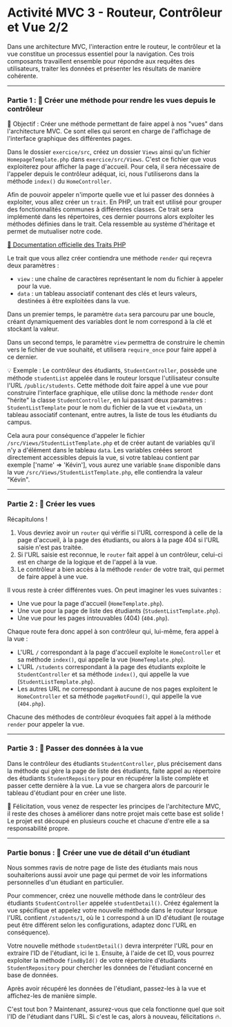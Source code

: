 # Activité MVC 3 - Routeur, Contrôleur et Vue 2/2

Dans une architecture MVC, l'interaction entre le routeur, le contrôleur et la vue constitue un processus essentiel pour la navigation. Ces trois composants travaillent ensemble pour répondre aux requêtes des utilisateurs, traiter les données et présenter les résultats de manière cohérente.

---

### Partie 1 : 🚀 Créer une méthode pour rendre les vues depuis le contrôleur

🎯 Objectif : Créer une méthode permettant de faire appel à nos "vues" dans l'architecture MVC. Ce sont elles qui seront en charge de l'affichage de l'interface graphique des différentes pages.

Dans le dossier `exercice/src`, créez un dossier `Views` ainsi qu'un fichier `HomepageTemplate.php` dans `exercice/src/Views`. C'est ce fichier que vous exploiterez pour afficher la page d'accueil. Pour cela, il sera nécessaire de l'appeler depuis le contrôleur adéquat, ici, nous l'utiliserons dans la méthode `index()` du `HomeController`.

Afin de pouvoir appeler n'importe quelle vue et lui passer des données à exploiter, vous allez créer un `trait`. En PHP, un trait est utilisé pour grouper des fonctionnalités communes à différentes classes. Ce trait sera implémenté dans les répertoires, ces dernier pourrons alors exploiter les méthodes définies dans le trait. Cela ressemble au système d'héritage et permet de mutualiser notre code.

[🔗 Documentation officielle des Traits PHP](https://www.php.net/manual/fr/language.oop5.traits.php)

Le trait que vous allez créer contiendra une méthode `render` qui reçevra deux paramètres :

- `view` : une chaîne de caractères représentant le nom du fichier à appeler pour la vue.
- `data` : un tableau associatif contenant des clés et leurs valeurs, destinées à être exploitées dans la vue.

Dans un premier temps, le paramètre `data` sera parcouru par une boucle, créant dynamiquement des variables dont le nom correspond à la clé et stockant la valeur.

Dans un second temps, le paramètre `view` permettra de construire le chemin vers le fichier de vue souhaité, et utilisera `require_once` pour faire appel à ce dernier.

💡 Exemple : Le contrôleur des étudiants, `StudentController`, possède une méthode `studentList` appelée dans le routeur lorsque l'utilisateur consulte l'URL `/public/students`. Cette méthode doit faire appel à une vue pour construire l'interface graphique, elle utilise donc la méthode `render` dont "hérite" la classe `StudentController`, en lui passant deux paramètres : `StudentListTemplate` pour le nom du fichier de la vue et `viewData`, un tableau associatif contenant, entre autres, la liste de tous les étudiants du campus.

Cela aura pour conséquence d'appeler le fichier `/src/Views/StudentListTemplate.php` et de créer autant de variables qu'il n'y a d'élément dans le tableau `data`. Les variables créées seront directement accessibles depuis la vue, si votre tableau contient par exemple ['name' => 'Kévin'], vous aurez une variable `$name` disponible dans la vue `/src/Views/StudentListTemplate.php`, elle contiendra la valeur "Kévin".

---

### Partie 2 : 🚀 Créer les vues

Récapitulons !

1. Vous devriez avoir un `router` qui vérifie si l'URL correspond à celle de la page d'accueil, à la page des étudiants, ou alors à la page 404 si l'URL saisie n'est pas traitée.
2. Si l'URL saisie est reconnue, le `router` fait appel à un contrôleur, celui-ci est en charge de la logique et de l'appel à la vue.
3. Le contrôleur a bien accès à la méthode `render` de votre trait, qui permet de faire appel à une vue.

Il vous reste à créer différentes vues. On peut imaginer les vues suivantes :

- Une vue pour la page d'accueil (`HomeTemplate.php`).
- Une vue pour la page de liste des étudiants (`StudentListTemplate.php`).
- Une vue pour les pages introuvables (404) (`404.php`).

Chaque route fera donc appel à son contrôleur qui, lui-même, fera appel à la vue :

- L'URL `/` correspondant à la page d'accueil exploite le `HomeController` et sa méthode `index()`, qui appelle la vue (`HomeTemplate.php`).
- L'URL `/students` correspondant à la page des étudiants exploite le `StudentController` et sa méthode `index()`, qui appelle la vue (`StudentListTemplate.php`).
- Les autres URL ne correspondant à aucune de nos pages exploitent le `HomeController` et sa méthode `pageNotFound()`, qui appelle la vue (`404.php`).

Chacune des méthodes de contrôleur évoquées fait appel à la méthode `render` pour appeler la vue.

---

### Partie 3 : 🚀 Passer des données à la vue

Dans le contrôleur des étudiants `StudentController`, plus précisement dans la méthode qui gère la page de liste des étudiants, faite appel au répertoire des étudiants `StudentRepository` pour en récupérer la liste complète et passer cette dernière à la vue. La vue se chargera alors de parcourir le tableau d'étudiant pour en créer une liste.

🎉 Félicitation, vous venez de respecter les principes de l'architecture MVC, il reste des choses à améliorer dans notre projet mais cette base est solide ! Le projet est découpé en plusieurs couche et chacune d'entre elle a sa responsabilité propre.

---

### Partie bonus : 🚀 Créer une vue de détail d'un étudiant

Nous sommes ravis de notre page de liste des étudiants mais nous souhaiterions aussi avoir une page qui permet de voir les informations personnelles d'un étudiant en particulier.

Pour commencer, créez une nouvelle méthode dans le contrôleur des étudiants `StudentController` appelée `studentDetail()`. Créez également la vue spécifique et appelez votre nouvelle méthode dans le routeur lorsque l'URL contient `/students/1`, où le `1` correspond à un ID d'étudiant (le routage peut être différent selon les configurations, adaptez donc l'URL en conséquence).

Votre nouvelle méthode `studentDetail()` devra interpréter l'URL pour en extraire l'ID de l'étudiant, ici le `1`. Ensuite, à l'aide de cet ID, vous pourrez exploiter la méthode `findById()` de votre répertoire d'étudiants `StudentRepository` pour chercher les données de l'étudiant concerné en base de données.

Après avoir récupéré les données de l'étudiant, passez-les à la vue et affichez-les de manière simple.

C'est tout bon ? Maintenant, assurez-vous que cela fonctionne quel que soit l'ID de l'étudiant dans l'URL. Si c'est le cas, alors à nouveau, félicitations 🔥.
